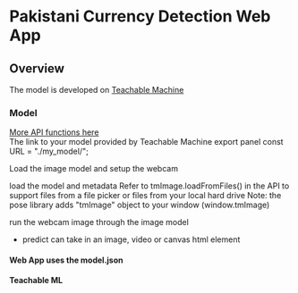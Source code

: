 # Pakistani Currency Detection Web App

## Overview
The model is developed on <a href="https://teachablemachine.withgoogle.com/">Teachable Machine</a>

### Model

<a href="https://github.com/googlecreativelab/teachablemachine-community/tree/master/libraries/image">More API functions here</a>
<br>
The link to your model provided by Teachable Machine export panel
const URL = "./my_model/";

Load the image model and setup the webcam

load the model and metadata
Refer to tmImage.loadFromFiles() in the API to support files from a file picker
or files from your local hard drive
Note: the pose library adds "tmImage" object to your window (window.tmImage)

run the webcam image through the image model

- predict can take in an image, video or canvas html element

#### Web App uses the model.json

#### Teachable ML

